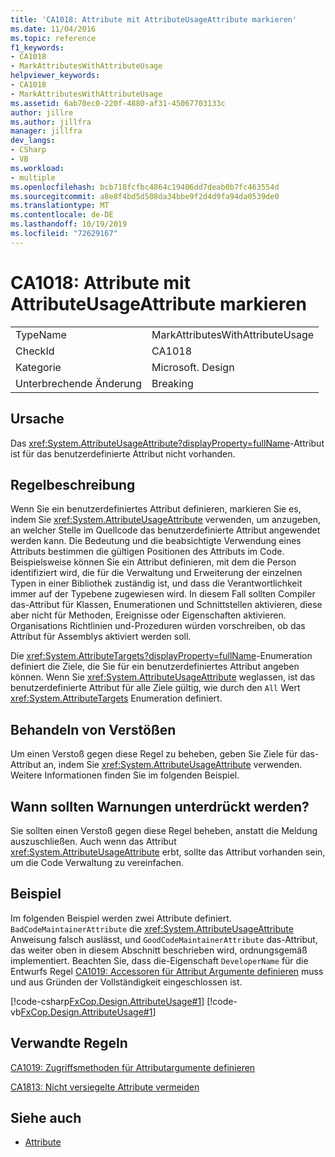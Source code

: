 ```yaml
---
title: 'CA1018: Attribute mit AttributeUsageAttribute markieren'
ms.date: 11/04/2016
ms.topic: reference
f1_keywords:
- CA1018
- MarkAttributesWithAttributeUsage
helpviewer_keywords:
- CA1018
- MarkAttributesWithAttributeUsage
ms.assetid: 6ab70ec0-220f-4880-af31-45067703133c
author: jillre
ms.author: jillfra
manager: jillfra
dev_langs:
- CSharp
- VB
ms.workload:
- multiple
ms.openlocfilehash: bcb718fcfbc4864c19406dd7deab0b7fc463554d
ms.sourcegitcommit: a8e8f4bd5d508da34bbe9f2d4d9fa94da0539de0
ms.translationtype: MT
ms.contentlocale: de-DE
ms.lasthandoff: 10/19/2019
ms.locfileid: "72629167"
---
```

# <a name="ca1018-mark-attributes-with-attributeusageattribute"></a>CA1018: Attribute mit AttributeUsageAttribute markieren

|||
|-|-|
|TypeName|MarkAttributesWithAttributeUsage|
|CheckId|CA1018|
|Kategorie|Microsoft. Design|
|Unterbrechende Änderung|Breaking|

## <a name="cause"></a>Ursache
Das <xref:System.AttributeUsageAttribute?displayProperty=fullName>-Attribut ist für das benutzerdefinierte Attribut nicht vorhanden.

## <a name="rule-description"></a>Regelbeschreibung
Wenn Sie ein benutzerdefiniertes Attribut definieren, markieren Sie es, indem Sie <xref:System.AttributeUsageAttribute> verwenden, um anzugeben, an welcher Stelle im Quellcode das benutzerdefinierte Attribut angewendet werden kann. Die Bedeutung und die beabsichtigte Verwendung eines Attributs bestimmen die gültigen Positionen des Attributs im Code. Beispielsweise können Sie ein Attribut definieren, mit dem die Person identifiziert wird, die für die Verwaltung und Erweiterung der einzelnen Typen in einer Bibliothek zuständig ist, und dass die Verantwortlichkeit immer auf der Typebene zugewiesen wird. In diesem Fall sollten Compiler das-Attribut für Klassen, Enumerationen und Schnittstellen aktivieren, diese aber nicht für Methoden, Ereignisse oder Eigenschaften aktivieren. Organisations Richtlinien und-Prozeduren würden vorschreiben, ob das Attribut für Assemblys aktiviert werden soll.

Die <xref:System.AttributeTargets?displayProperty=fullName>-Enumeration definiert die Ziele, die Sie für ein benutzerdefiniertes Attribut angeben können. Wenn Sie <xref:System.AttributeUsageAttribute> weglassen, ist das benutzerdefinierte Attribut für alle Ziele gültig, wie durch den `All` Wert <xref:System.AttributeTargets> Enumeration definiert.

## <a name="how-to-fix-violations"></a>Behandeln von Verstößen
Um einen Verstoß gegen diese Regel zu beheben, geben Sie Ziele für das-Attribut an, indem Sie <xref:System.AttributeUsageAttribute> verwenden. Weitere Informationen finden Sie im folgenden Beispiel.

## <a name="when-to-suppress-warnings"></a>Wann sollten Warnungen unterdrückt werden?
Sie sollten einen Verstoß gegen diese Regel beheben, anstatt die Meldung auszuschließen. Auch wenn das Attribut <xref:System.AttributeUsageAttribute> erbt, sollte das Attribut vorhanden sein, um die Code Verwaltung zu vereinfachen.

## <a name="example"></a>Beispiel
Im folgenden Beispiel werden zwei Attribute definiert. `BadCodeMaintainerAttribute` die <xref:System.AttributeUsageAttribute> Anweisung falsch auslässt, und `GoodCodeMaintainerAttribute` das-Attribut, das weiter oben in diesem Abschnitt beschrieben wird, ordnungsgemäß implementiert. Beachten Sie, dass die-Eigenschaft `DeveloperName` für die Entwurfs Regel [CA1019: Accessoren für Attribut Argumente definieren](../code-quality/ca1019.md) muss und aus Gründen der Vollständigkeit eingeschlossen ist.

[!code-csharp[FxCop.Design.AttributeUsage#1](../code-quality/codesnippet/CSharp/ca1018-mark-attributes-with-attributeusageattribute_1.cs)]
[!code-vb[FxCop.Design.AttributeUsage#1](../code-quality/codesnippet/VisualBasic/ca1018-mark-attributes-with-attributeusageattribute_1.vb)]

## <a name="related-rules"></a>Verwandte Regeln
[CA1019: Zugriffsmethoden für Attributargumente definieren](../code-quality/ca1019.md)

[CA1813: Nicht versiegelte Attribute vermeiden](../code-quality/ca1813.md)

## <a name="see-also"></a>Siehe auch

- [Attribute](/dotnet/standard/design-guidelines/attributes)
